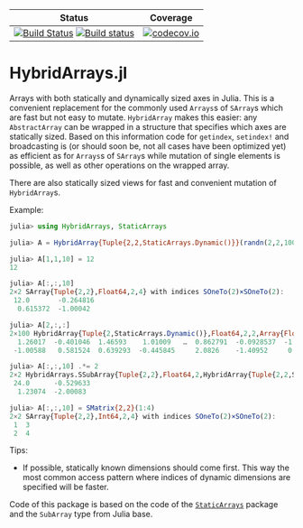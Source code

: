 | Status | Coverage |
| :----: | :----: |
| [![Build Status](https://travis-ci.com/mateuszbaran/HybridArrays.jl.svg?branch=master)](https://travis-ci.com/mateuszbaran/HybridArrays.jl) [![Build status](https://ci.appveyor.com/api/projects/status/72nb8pp4pp6e2q7x?svg=true)](https://ci.appveyor.com/project/mateuszbaran/hybridarrays-jl) | [ ![codecov.io](http://codecov.io/github/mateuszbaran/HybridArrays.jl/coverage.svg?branch=master)](http://codecov.io/github/mateuszbaran/HybridArrays.jl?branch=master) |

# HybridArrays.jl

Arrays with both statically and dynamically sized axes in Julia. This is a convenient replacement for the commonly used `Arrays`s of `SArray`s which are fast but not easy to mutate. `HybridArray` makes this easier: any `AbstractArray` can be wrapped in a structure that specifies which axes are statically sized. Based on this information code for `getindex`, `setindex!` and broadcasting is (or should soon be, not all cases have been optimized yet) as efficient as for `Arrays`s of `SArray`s while mutation of single elements is possible, as well as other operations on the wrapped array.

There are also statically sized views for fast and convenient mutation of `HybridArray`s.

Example:
```julia
julia> using HybridArrays, StaticArrays

julia> A = HybridArray{Tuple{2,2,StaticArrays.Dynamic()}}(randn(2,2,100));

julia> A[1,1,10] = 12
12

julia> A[:,:,10]
2×2 SArray{Tuple{2,2},Float64,2,4} with indices SOneTo(2)×SOneTo(2):
 12.0       -0.264816
  0.615372  -1.00042

julia> A[2,:,:]
2×100 HybridArray{Tuple{2,StaticArrays.Dynamic()},Float64,2,2,Array{Float64,2}} with indices SOneTo(2)×Base.OneTo(100):
  1.26017  -0.401046  1.46593    1.01009   …  0.862791  -0.0928537  -1.60457
 -1.00588   0.581524  0.639293  -0.445845     2.0826    -1.40952     0.166665

julia> A[:,:,10] .*= 2
2×2 HybridArrays.SSubArray{Tuple{2,2},Float64,2,HybridArray{Tuple{2,2,StaticArrays.Dynamic()},Float64,3,3,Array{Float64,3}},Tuple{Base.Slice{SOneTo{2}},Base.Slice{SOneTo{2}},Int64},false} with indices SOneTo(2)×SOneTo(2):
 24.0      -0.529633
  1.23074  -2.00083

julia> A[:,:,10] = SMatrix{2,2}(1:4)
2×2 SArray{Tuple{2,2},Int64,2,4} with indices SOneTo(2)×SOneTo(2):
 1  3
 2  4
```

Tips:
  - If possible, statically known dimensions should come first. This way the most common access pattern where indices of dynamic dimensions are specified will be faster.

Code of this package is based on the code of the [`StaticArrays`](https://github.com/JuliaArrays/StaticArrays.jl) package and the `SubArray` type from Julia base.
